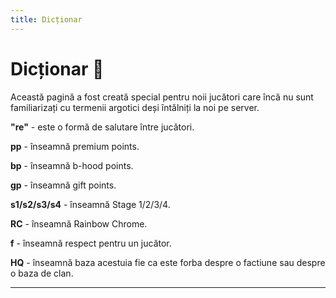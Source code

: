 ```yaml
---
title: Dicționar
---
```


# Dicționar 📘
Această pagină a fost creată special pentru noii jucători care încă nu sunt familiarizați cu termenii argotici deși întălniți la noi pe server.

**"re"** - este o formă de salutare între jucători.

**pp** - înseamnă premium points.

**bp** - înseamnă b-hood points.

**gp** - înseamnă gift points.

**s1/s2/s3/s4** - înseamnă Stage 1/2/3/4.

**RC** - înseamnă Rainbow Chrome.

**f** - înseamnă respect pentru un jucător.

**HQ** - înseamnă baza acestuia fie ca este forba despre o factiune sau despre o baza de clan.

****
